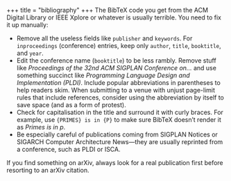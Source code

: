 +++
title = "bibliography"
+++
The BibTeX code you get from the ACM Digital Library or IEEE Xplore or whatever is usually terrible.
You need to fix it up manually:

* Remove all the useless fields like `publisher` and `keywords`. For `inproceedings` (conference) entries, keep only `author`, `title`, `booktitle`, and `year`.
* Edit the conference name (`booktitle`) to be less rambly. Remove stuff like *Proceedings of the 32nd ACM SIGPLAN Conference on...* and use something succinct like *Programming Language Design and Implementation (PLDI)*. Include popular abbreviations in parentheses to help readers skim. When submitting to a venue with unjust page-limit rules that include references, consider using the abbreviation by itself to save space (and as a form of protest).
* Check for capitalisation in the title and surround it with curly braces. For example, use `{PRIMES} is in {P}` to make sure BibTeX doesn’t render it as *Primes is in p*.
* Be especially careful of publications coming from SIGPLAN Notices or SIGARCH Computer Architecture News—they are usually reprinted from a conference, such as PLDI or ISCA.

If you find something on arXiv, always look for a real publication first before resorting to an arXiv citation.
